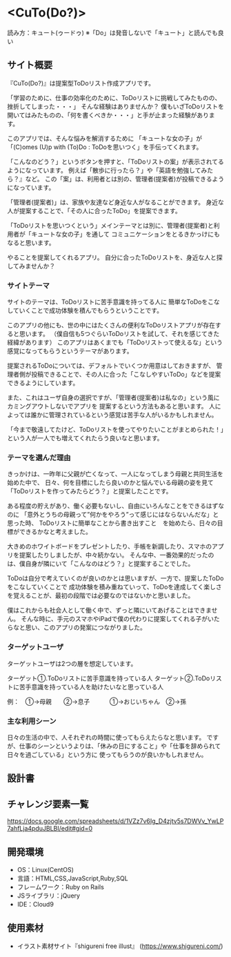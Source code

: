 # <CuTo(Do?)>
  読み方：キュート(ゥードゥ)
  ※「Do」は発音しないで「キュート」と読んでも良い

## サイト概要
『CuTo(Do?)』は提案型ToDoリスト作成アプリです。

「学習のために、仕事の効率化のために、ToDoリストに挑戦してみたものの、挫折してしまった・・・」
そんな経験はありませんか？
僕もいざToDoリストを開いてはみたものの、「何を書くべきか・・・」と手が止まった経験があります。

このアプリでは、そんな悩みを解消するために
「キュートな女の子」が「(C)omes (U)p with (To)Do : ToDoを思いつく」を手伝ってくれます。

「こんなのどう？」というボタンを押すと、「ToDoリストの案」が表示されてるようになっています。
例えば「散歩に行ったら？」や「英語を勉強してみたら？』など。
この「案」は、利用者とは別の、管理者(提案者)が投稿できるようになっています。

「管理者(提案者)」は、家族や友達など身近な人がなることができます。
身近な人が提案することで、「その人に合ったToDo」を提案できます。

「ToDoリストを思いつくという」メインテーマとは別に、管理者(提案者)と利用者が「キュートな女の子」を通して
コミュニケーションをとるきかっけにもなると思います。

やることを提案してくれるアプリ。
自分に合ったToDoリストを、身近な人と探してみませんか？

### サイトテーマ
サイトのテーマは、ToDoリストに苦手意識を持ってる人に
簡単なToDoをこなしていくことで成功体験を積んでもらうということです。

このアプリの他にも、世の中にはたくさんの便利なToDoリストアプリが存在すると思います。
（僕自信も5つぐらいToDoリストを試して、それを感じてきた経緯があります）
このアプリはあくまでも「ToDoリストって使えるな」という感覚になってもらうというテーマがあります。

提案されるToDoについては、デフォルトでいくつか用意はしておきますが、
管理者側が投稿できることで、その人に合った「こなしやすいToDo」などを提案できるようにしています。

また、これはユーザ自身の選択ですが、「管理者(提案者)は私なの」という風にカミングアウトしないでアプリを
提案するという方法もあると思います。
人によっては誰かに管理されているという感覚は苦手な人がいるかもしれません。

「今まで敬遠してたけど、ToDoリストを使ってやりたいことがまとめられた！」という人が一人でも増えてくれたらう良いなと思います。

### テーマを選んだ理由
きっかけは、一昨年に父親が亡くなって、一人になってしまう母親と共同生活を始めた中で、
日々、何を目標にしたら良いのかと悩んでいる母親の姿を見て「ToDoリストを作ってみたらどう？」と提案したことです。

ある程度の貯えがあり、働く必要もないし、自由にいろんなことをできるはずなのに
「意外とうちの母親って”何かをやろう”って感じにはならないんだな」と思った時、
ToDoリストに簡単なことから書き出すこと　を始めたら、日々の目標ができるかなと考えました。

大きめのホワイトボードをプレゼントしたり、手帳を新調したり、スマホのアプリを提案したりしましたが、中々続かない。
そんな中、一番効果的だったのは、僕自身が隣にいて「こんなのはどう？」と提案することでした。

ToDoは自分で考えていくのが良いのかとは思いますが、一方で、提案したToDoをこなしていくことで
成功体験を積み重ねていって、ToDoを達成してく楽しさを覚えることが、最初の段階では必要なのではないかと思いました。

僕はこれからも社会人として働く中で、ずっと隣にいてあげることはできません。
そんな時に、手元のスマホやiPadで僕の代わりに提案してくれる子がいたらなと思い、このアプリの発案につながりました。

### ターゲットユーザ
ターゲットユーザは2つの層を想定しています。

ターゲット①.ToDoリストに苦手意識を持っている人
ターゲット②.ToDoリストに苦手意識を持っている人を助けたいなと思っている人

例：　①→母親　　②→息子
　　　①→おじいちゃん　②→孫

### 主な利用シーン
日々の生活の中で、人それぞれの時間に使ってもらえたらなと思います。
ですが、仕事のシーンというよりは、「休みの日にすること」や「仕事を辞められて日々を過ごしている」という方に
使ってもらうのが良いかもしれません。

## 設計書

## チャレンジ要素一覧
<https://docs.google.com/spreadsheets/d/1VZz7v6Ig_D4zjtv5s7DWVv_YwLP7ahfLja4pduJBLBI/edit#gid=0>

## 開発環境
- OS：Linux(CentOS)
- 言語：HTML,CSS,JavaScript,Ruby,SQL
- フレームワーク：Ruby on Rails
- JSライブラリ：jQuery
- IDE：Cloud9

## 使用素材
- イラスト素材サイト『shigureni free illust』 (https://www.shigureni.com/)
